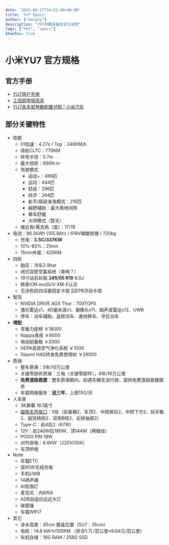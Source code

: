 ```yaml
---
date: '2025-09-17T14:52:00+08:00'
title: 'Yu7 Specs'
author: ["Garphy"]
description: "YU7参数规格及官方说明"
tags: ["YU7", "specs"]
ShowToc: true
---
```

# 小米YU7 官方规格

## 官方手册
- [YU7用户手册](https://user-manual-phone.api.xiaomiev.com/index.html?model=YU7&hideNavBar=true&time=20250711&fp=%2Fogc)
- [工信部申报信息](https://www.miit.gov.cn/datainfo/dljdclscqyjcpgg054894/xcpgs397/art/2025/art_d11ff376bc764853b1cb4c65f0221022.html)
- [YU7各车型参数配置对照 | 小米汽车](https://www.xiaomiev.com/car-config)

## 部分关键特性
- 性能
	- 01加速：4.27s / Top：240KM/h
	- 续航CLTC：770KM
	- 转弯半径：5.7m
	- 最大扭矩：690N·m
	- 驾驶模式
		- 运动+：496匹
		- 运动：444匹
		- 舒适：296匹
		- 经济：264匹
		- 新手/超级省电模式：210匹
		- 越野辅助：最大离地间隙
		- 晕车舒缓
		- 大师模式（暂无）
	- 接近角/离去角（度）：17/19
- 电池：96.3kWh (155.8Ah) / 618V磷酸铁锂 / 720kg
	- 充电：**3.5C/337KW**
	- 10%-80%：21min
	- 15min补能：425KM
- 四轮
	- 胎压：冷车2.9bar
	- 闭式双腔空簧系统（单阀？）
	- 19寸钻石轮毂 **245/55 R19** 8.0J
	- 韩泰iON evoSUV XM-E认证
	- 无涂色前四活塞固定卡钳 后EPB浮动卡钳
- 智驾
	- NVIDIA DRIVE AGX Thor：700TOPS
	- 激光雷达x1、4D毫米波x1、摄像头x11、超声波雷达x12、UWB
	- 停车：泊车辅助、遥控泊车、直线移车、寻位泊车
- **增配**
	- 零重力座椅 ￥18000
	- Nappa真皮 ￥8000
	- 电动前备箱 ￥2000
	- HEPA高效空气净化系统 ￥1000
	- Xiaomi HAD终身免费使用权 ￥26000
- 质保
	- 整车质保：5年/10万公里
	- 关键零部件质保：三电（关键零部件），8年/16万公里
	- **免费道路救援**：整车质保期内，如遇车辆无法行驶，提供免费道路救援服务
	- 车载网络服务：**送三年**，上限15G/月
- 人车家
	- 3K屏幕 16.1英寸
	- [磁吸生态接口](https://user-manual-phone.api.xiaomiev.com/index.html?model=YU7&hideNavBar=true&time=20250711&fp=%2Fogc)：9处（前备箱2、车顶2、中控屏后2、中控下方2、扶手箱2、副驾椅侧2、双侧B柱2、后排抽屉2）
	- Type-C：前4后2（67W）
	- 12V：前240W后180W、顶144W（两根线）
	- POGO PIN 18W
	- 对外放电：6.6KW（220V/30A）
	- 车顶供电
- Note
	- 车载ETC
	- 双80W无线充电
	- 手机UWB
	- 14扬声器
	- AI氛围灯
	- 麦克风：内8外8
	- ADB自适应远近大灯
	- 破窗锤
	- 车载WIFI7
- 其它
	- 涉水高度：45cm 膝盖位置（SU7：35cm）
	- 电耗：14.6 kW·h/100KM （折合1.7L/百公里≈9.64元/百公里）
	- 车机存储：16G RAM / 256G SSD